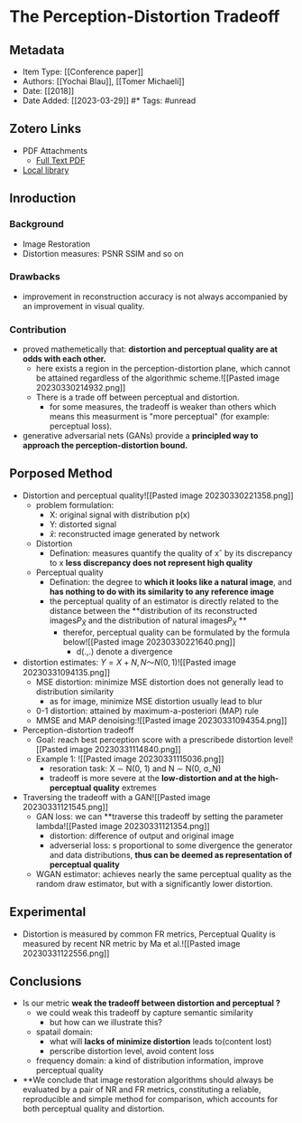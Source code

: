 # The Perception-Distortion Tradeoff
## Metadata
* Item Type: [[Conference paper]] 
* Authors: [[Yochai Blau]], [[Tomer Michaeli]] 
* Date: [[2018]] 
* Date Added: [[2023-03-29]] 
#* Tags: #unread 
## Zotero Links
* PDF Attachments
	- [Full Text PDF](zotero://open-pdf/library/items/J2FLNIBW) 
* [Local library](zotero://select/items/1_RFVFHM8D) 
## Inroduction
### Background
- Image Restoration
- Distortion measures: PSNR SSIM and so on
### Drawbacks
- improvement in reconstruction accuracy is not always accompanied by an improvement in visual quality.
### Contribution
- proved mathemetically that: **distortion and perceptual quality are at odds with each other.**
	- here exists a region in the perception-distortion plane, which cannot be attained regardless of the algorithmic scheme.![[Pasted image 20230330214932.png]]
	- There is a trade off between perceptual and distortion.
		- for some measures, the tradeoff is weaker than others which means this measurment is "more perceptual" (for example: perceptual loss).
- generative adversarial nets (GANs) provide a **principled way to approach the perception-distortion bound.**
## Porposed Method
- Distortion and perceptual quality![[Pasted image 20230330221358.png]]
	- problem formulation:
		- X: original signal with distribution p(x)
		- Y: distorted signal
		- $\hat{x}$: reconstructed image generated by network
	- Distortion
		- Defination: measures quantify the quality of xˆ by its discrepancy to x **less discrepancy does not represent high quality**
	- Perceptual quality
		- Defination: the degree to **which it looks like a natural image**, and **has nothing to do with its similarity to any reference image**
		- the perceptual quality of an estimator is directly related to the distance between the **distribution of its reconstructed images$P_{\hat{X}}$ and the distribution of natural images$P_{X}$ **
			- therefor, perceptual quality can be formulated by the formula below![[Pasted image 20230330221640.png]]
				- d(.,.) denote a divergence
- distortion estimates: $Y=X+N,N～ N(0,1)$![[Pasted image 20230331094135.png]]
	- MSE distortion: minimize MSE distortion does not generally lead to distribution similarity
		- as for image, minimize MSE distortion usually lead to blur
	- 0-1 distortion: attained by maximum-a-posteriori (MAP) rule
	- MMSE and MAP denoising:![[Pasted image 20230331094354.png]]
- Perception-distortion tradeoff
	- Goal: reach best perception score with a prescribede distortion level![[Pasted image 20230331114840.png]]
	- Example 1: ![[Pasted image 20230331115036.png]]
		- resoration task: X ∼ N(0, 1) and N ∼ N(0, σ_N)
		- tradeoff is more severe at the **low-distortion and at the high-perceptual quality** extremes
- Traversing the tradeoff with a GAN![[Pasted image 20230331121545.png]]
	- GAN loss: we can **traverse this tradeoff by setting the parameter lambda![[Pasted image 20230331121354.png]]
		- distortion: difference of output and original image
		- adverserial loss: s proportional to some divergence the generator and data distributions, **thus can be deemed as representation of perceptual quality**
	- WGAN estimator: achieves nearly the same perceptual quality as the random draw estimator, but with a significantly lower distortion.
## Experimental
- Distortion is measured by common FR metrics, Perceptual Quality is measured by recent NR metric by Ma et al.![[Pasted image 20230331122556.png]]
## Conclusions
- Is our metric **weak the tradeoff between distortion and perceptual ?**
	- we could weak this tradeoff by capture semantic similarity
		- but how can we illustrate this?
	- spatail domain:
		- what will **lacks of minimize distortion** leads to(content lost)
		- perscribe distortion level, avoid content loss
	- frequency domain: a kind of distribution information, improve perceptual quality
- **We conclude that image restoration algorithms should always be evaluated by a pair of NR and FR metrics, constituting a reliable, reproducible and simple method for comparison, which accounts for both perceptual quality and distortion.
